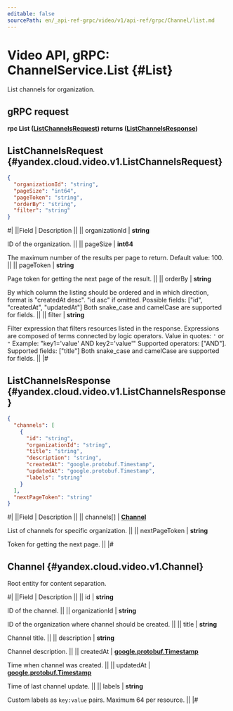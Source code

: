 ```yaml
---
editable: false
sourcePath: en/_api-ref-grpc/video/v1/api-ref/grpc/Channel/list.md
---
```


# Video API, gRPC: ChannelService.List {#List}

List channels for organization.

## gRPC request

**rpc List ([ListChannelsRequest](#yandex.cloud.video.v1.ListChannelsRequest)) returns ([ListChannelsResponse](#yandex.cloud.video.v1.ListChannelsResponse))**

## ListChannelsRequest {#yandex.cloud.video.v1.ListChannelsRequest}

```json
{
  "organizationId": "string",
  "pageSize": "int64",
  "pageToken": "string",
  "orderBy": "string",
  "filter": "string"
}
```

#|
||Field | Description ||
|| organizationId | **string**

ID of the organization. ||
|| pageSize | **int64**

The maximum number of the results per page to return. Default value: 100. ||
|| pageToken | **string**

Page token for getting the next page of the result. ||
|| orderBy | **string**

By which column the listing should be ordered and in which direction,
format is "createdAt desc". "id asc" if omitted.
Possible fields: ["id", "createdAt", "updatedAt"]
Both snake_case and camelCase are supported for fields. ||
|| filter | **string**

Filter expression that filters resources listed in the response.
Expressions are composed of terms connected by logic operators.
Value in quotes: `'` or `"`
Example: "key1='value' AND key2='value'"
Supported operators: ["AND"].
Supported fields: ["title"]
Both snake_case and camelCase are supported for fields. ||
|#

## ListChannelsResponse {#yandex.cloud.video.v1.ListChannelsResponse}

```json
{
  "channels": [
    {
      "id": "string",
      "organizationId": "string",
      "title": "string",
      "description": "string",
      "createdAt": "google.protobuf.Timestamp",
      "updatedAt": "google.protobuf.Timestamp",
      "labels": "string"
    }
  ],
  "nextPageToken": "string"
}
```

#|
||Field | Description ||
|| channels[] | **[Channel](#yandex.cloud.video.v1.Channel)**

List of channels for specific organization. ||
|| nextPageToken | **string**

Token for getting the next page. ||
|#

## Channel {#yandex.cloud.video.v1.Channel}

Root entity for content separation.

#|
||Field | Description ||
|| id | **string**

ID of the channel. ||
|| organizationId | **string**

ID of the organization where channel should be created. ||
|| title | **string**

Channel title. ||
|| description | **string**

Channel description. ||
|| createdAt | **[google.protobuf.Timestamp](https://developers.google.com/protocol-buffers/docs/reference/google.protobuf#timestamp)**

Time when channel was created. ||
|| updatedAt | **[google.protobuf.Timestamp](https://developers.google.com/protocol-buffers/docs/reference/google.protobuf#timestamp)**

Time of last channel update. ||
|| labels | **string**

Custom labels as `` key:value `` pairs. Maximum 64 per resource. ||
|#